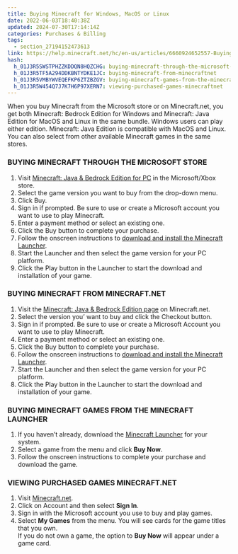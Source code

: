 ```yaml
---
title: Buying Minecraft for Windows, MacOS or Linux
date: 2022-06-03T18:40:38Z
updated: 2024-07-30T17:14:14Z
categories: Purchases & Billing
tags:
  - section_27194152473613
link: https://help.minecraft.net/hc/en-us/articles/6660924652557-Buying-Minecraft-for-Windows-MacOS-or-Linux
hash:
  h_01J3R5SWSTPHZZKDDQN8HQZCHG: buying-minecraft-through-the-microsoft-store
  h_01J3R5TF5A294DDKBNTYDKE1JC: buying-minecraft-from-minecraftnet
  h_01J3R5VMBYWVEQEFKP6ZTZBZGV: buying-minecraft-games-from-the-minecraft-launcher
  h_01J3R5W454Q7J7K7H6P97XERN7: viewing-purchased-games-minecraftnet
---
```


When you buy Minecraft from the Microsoft store or on Minecraft.net, you get both Minecraft: Bedrock Edition for Windows and Minecraft: Java Edition for MacOS and Linux in the same bundle. Windows users can play either edition. Minecraft: Java Edition is compatible with MacOS and Linux. You can also select from other available Minecraft games in the same stores.

### BUYING MINECRAFT THROUGH THE MICROSOFT STORE

1.  Visit [Minecraft: Java & Bedrock Edition for PC](https://www.xbox.com/en-US/games/store/minecraft-java-bedrock-edition-for-pc/9NXP44L49SHJ/0010/9R83ZGNQV391) in the Microsoft/Xbox store.
2.  Select the game version you want to buy from the drop-down menu.
3.  Click Buy.
4.  Sign in if prompted. Be sure to use or create a Microsoft account you want to use to play Minecraft.
5.  Enter a payment method or select an existing one.
6.  Click the Buy button to complete your purchase.
7.  Follow the onscreen instructions to [download and install the Minecraft Launcher](../Minecraft-Launcher-Support/How-to-Download-and-Install-the-Minecraft-Launcher.md).
8.  Start the Launcher and then select the game version for your PC platform.
9.  Click the Play button in the Launcher to start the download and installation of your game. 

### BUYING MINECRAFT FROM MINECRAFT.NET

1.  Visit the [Minecraft: Java & Bedrock Edition page](https://www.minecraft.net/en-us/store/minecraft-deluxe-collection-pc) on Minecraft.net.
2.  Select the version you’ want to buy and click the Checkout button.
3.  Sign in if prompted. Be sure to use or create a Microsoft Account you want to use to play Minecraft.
4.  Enter a payment method or select an existing one.
5.  Click the Buy button to complete your purchase.
6.  Follow the onscreen instructions to [download and install the Minecraft Launcher](../Minecraft-Launcher-Support/How-to-Download-and-Install-the-Minecraft-Launcher.md).
7.  Start the Launcher and then select the game version for your PC platform.
8.  Click the Play button in the Launcher to start the download and installation of your game. 

### BUYING MINECRAFT GAMES FROM THE MINECRAFT LAUNCHER

1.  If you haven’t already, download the [Minecraft Launcher](https://www.minecraft.net/en-us/download) for your system.
2.  Select a game from the menu and click **Buy Now**.
3.  Follow the onscreen instructions to complete your purchase and download the game.

### VIEWING PURCHASED GAMES MINECRAFT.NET

1.  Visit [Minecraft.net](https://www.minecraft.net/).
2.  Click on Account and then select **Sign In**.
3.  Sign in with the Microsoft account you use to buy and play games.
4.  Select **My Games** from the menu. You will see cards for the game titles that you own.  
    If you do not own a game, the option to **Buy Now** will appear under a game card.
